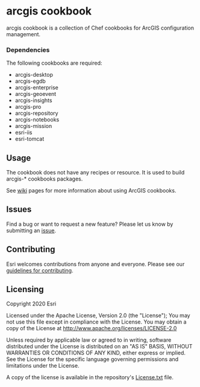 arcgis cookbook
===============

arcgis cookbook is a collection of Chef cookbooks for ArcGIS configuration management.

### Dependencies

The following cookbooks are required:

* arcgis-desktop
* arcgis-egdb
* arcgis-enterprise
* arcgis-geoevent
* arcgis-insights
* arcgis-pro
* arcgis-repository
* arcgis-notebooks
* arcgis-mission
* esri-iis
* esri-tomcat

Usage
-----

The cookbook does not have any recipes or resource. It is used to build arcgis-* cookbooks packages.

See [wiki](https://github.com/Esri/arcgis-cookbook/wiki) pages for more information about using ArcGIS cookbooks.

## Issues

Find a bug or want to request a new feature?  Please let us know by submitting an [issue](https://github.com/Esri/arcgis-cookbook/issues).

## Contributing

Esri welcomes contributions from anyone and everyone. Please see our [guidelines for contributing](https://github.com/esri/contributing).

Licensing
---------

Copyright 2020 Esri

Licensed under the Apache License, Version 2.0 (the "License");
You may not use this file except in compliance with the License.
You may obtain a copy of the License at
   http://www.apache.org/licenses/LICENSE-2.0

Unless required by applicable law or agreed to in writing, software
distributed under the License is distributed on an "AS IS" BASIS,
WITHOUT WARRANTIES OR CONDITIONS OF ANY KIND, either express or implied.
See the License for the specific language governing permissions and
limitations under the License.

A copy of the license is available in the repository's [License.txt](https://github.com/Esri/arcgis-cookbook/blob/master/License.txt?raw=true) file.
